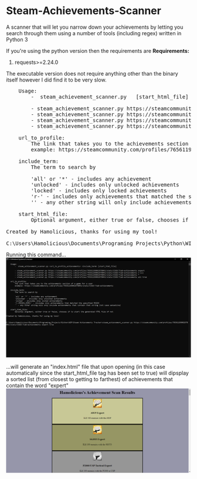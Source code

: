 # Steam-Achievements-Scanner
A scanner that will let you narrow down your achievements by letting you search through them using a number of tools (including regex) written in Python 3

If you're using the python version then the requirements are
**Requirements:**
1. requests>=2.24.0

The executable version does not require anything other than the binary itself however I did find it to be very slow.

<pre>
    Usage:
        -  steam_achievement_scanner.py <url_to_profile_achievements> <include_term> [start_html_file]

        - steam_achievement_scanner.py https://steamcommunity.com/profiles/76561199062978041/stats/CSGO/?tab=achievements expert
        - steam_achievement_scanner.py https://steamcommunity.com/profiles/76561199062978041/stats/CSGO/?tab=achievements r-[z]
        - steam_achievement_scanner.py https://steamcommunity.com/profiles/76561199062978041/stats/CSGO/?tab=achievements *
        - steam_achievement_scanner.py https://steamcommunity.com/profiles/76561199062978041/stats/CSGO/?tab=achievements all true

    url_to_profile:
        The link that takes you to the achievements section of a game for a user
        example: https://steamcommunity.com/profiles/76561199062978041/stats/CSGO/?tab=achievements

    include_term:
        The term to search by

        'all' or '*' - includes any achievement
        'unlocked' - includes only unlocked achievements
        'locked' - includes only locked achievements
        'r-<REGEX_HERE>' - includes only achievements that matched the specified REGEX
        '' - any other string will only include achievements that contain that string (not case sensetive)

    start_html_file:
        Optional argument, either true or false, chooses if to start the generated HTML file of not

Created by Hamolicious, thanks for using my tool!

C:\Users\Hamolicious\Documents\Programing_Projects\Python\WIP\Steam Achievements Tracker>
</pre>

Running this command...
<img src="https://github.com/hamolicious/Steam-Achievements-Scanner/blob/master/Screenshots/command.PNG?raw=true">

...will generate an "index.html" file that upon opening (in this case automatically since the start_html_file tag has been set to true) will dipsplay a sorted list (from closest to getting to farthest) of achievements that contain the word "expert"
<img src="https://github.com/hamolicious/Steam-Achievements-Scanner/blob/master/Screenshots/index.PNG?raw=true">


